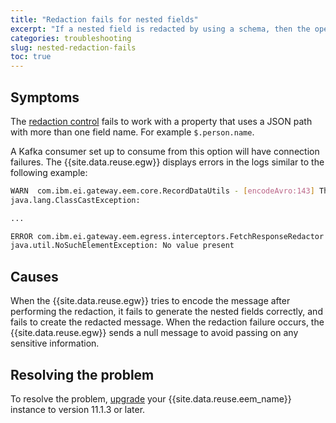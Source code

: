 ```yaml
---
title: "Redaction fails for nested fields"
excerpt: "If a nested field is redacted by using a schema, then the operation fails with the Event Gateway producing errors."
categories: troubleshooting
slug: nested-redaction-fails
toc: true
---
```


## Symptoms

The [redaction control](../../describe/option-controls#redaction) fails to work with a property that uses a JSON path with more than one field name. For example `$.person.name`.

A Kafka consumer set up to consume from this option will have connection failures. The {{site.data.reuse.egw}} displays errors in the logs similar to the following example:

```bash
WARN  com.ibm.ei.gateway.eem.core.RecordDataUtils - [encodeAvro:143] The data does not match the schema: Schema with encoding: AVRO_BINARY
java.lang.ClassCastException:

...

ERROR com.ibm.ei.gateway.eem.egress.interceptors.FetchResponseRedactor (Redaction Fetch Response Interceptor) - [lambda$intercept$5:169] 
java.util.NoSuchElementException: No value present
```

## Causes

When the {{site.data.reuse.egw}} tries to encode the message after performing the redaction, it fails to generate the nested fields correctly, and fails to create the redacted message. When the redaction failure occurs, the {{site.data.reuse.egw}} sends a null message to avoid passing on any sensitive information.  

## Resolving the problem

To resolve the problem, [upgrade](../../installing/upgrading/) your {{site.data.reuse.eem_name}} instance to version 11.1.3 or later.